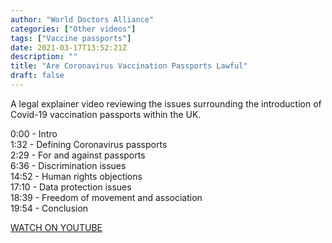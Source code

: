 ```yaml
---
author: "World Doctors Alliance"
categories: ["Other videos"]
tags: ["Vaccine passports"]
date: 2021-03-17T13:52:21Z
description: ""
title: "Are Coronavirus Vaccination Passports Lawful"
draft: false
---
```


A legal explainer video reviewing the issues surrounding the introduction of Covid-19 vaccination passports within the UK.  

0:00 - Intro  
1:32 - Defining Coronavirus passports  
2:29 - For and against passports  
6:36 - Discrimination issues  
14:52 - Human rights objections  
17:10 - Data protection issues  
18:39 - Freedom of movement and association  
19:54 - Conclusion  

[WATCH ON YOUTUBE](https://youtu.be/zUjkEdUhN58)

